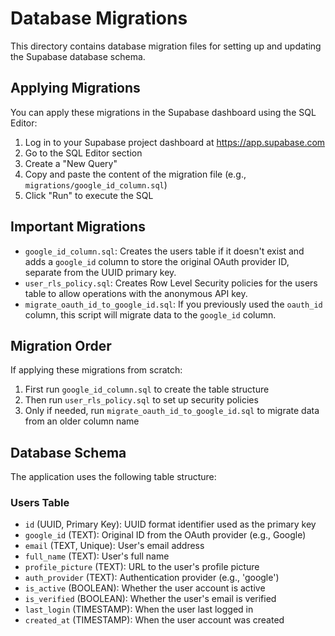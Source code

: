 # Database Migrations

This directory contains database migration files for setting up and updating the Supabase database schema.

## Applying Migrations

You can apply these migrations in the Supabase dashboard using the SQL Editor:

1. Log in to your Supabase project dashboard at https://app.supabase.com
2. Go to the SQL Editor section
3. Create a "New Query"
4. Copy and paste the content of the migration file (e.g., `migrations/google_id_column.sql`)
5. Click "Run" to execute the SQL

## Important Migrations

- `google_id_column.sql`: Creates the users table if it doesn't exist and adds a `google_id` column to store the original OAuth provider ID, separate from the UUID primary key.
- `user_rls_policy.sql`: Creates Row Level Security policies for the users table to allow operations with the anonymous API key.
- `migrate_oauth_id_to_google_id.sql`: If you previously used the `oauth_id` column, this script will migrate data to the `google_id` column.

## Migration Order

If applying these migrations from scratch:
1. First run `google_id_column.sql` to create the table structure
2. Then run `user_rls_policy.sql` to set up security policies
3. Only if needed, run `migrate_oauth_id_to_google_id.sql` to migrate data from an older column name

## Database Schema

The application uses the following table structure:

### Users Table

- `id` (UUID, Primary Key): UUID format identifier used as the primary key
- `google_id` (TEXT): Original ID from the OAuth provider (e.g., Google)
- `email` (TEXT, Unique): User's email address
- `full_name` (TEXT): User's full name
- `profile_picture` (TEXT): URL to the user's profile picture
- `auth_provider` (TEXT): Authentication provider (e.g., 'google')
- `is_active` (BOOLEAN): Whether the user account is active
- `is_verified` (BOOLEAN): Whether the user's email is verified
- `last_login` (TIMESTAMP): When the user last logged in
- `created_at` (TIMESTAMP): When the user account was created 
